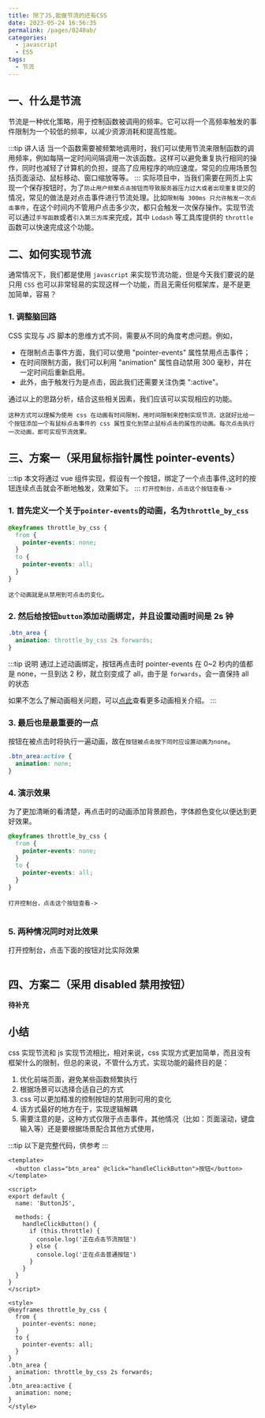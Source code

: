 ```yaml
---
title: 除了JS,能做节流的还有CSS
date: 2023-05-24 16:56:35
permalink: /pages/0240ab/
categories:
  - javascript
  - ES5
tags:
  - 节流
---
```


## 一、什么是节流

节流是一种优化策略，用于控制函数被调用的频率。它可以将一个高频率触发的事件限制为一个较低的频率，以减少资源消耗和提高性能。

:::tip 讲人话
当一个函数需要被频繁地调用时，我们可以使用节流来限制函数的调用频率，例如每隔一定时间间隔调用一次该函数。这样可以避免重复执行相同的操作，同时也减轻了计算机的负担，提高了应用程序的响应速度。常见的应用场景包括页面滚动、鼠标移动、窗口缩放等等。
:::
实际项目中，当我们需要在网页上实现一个保存按钮时，为了`防止用户频繁点击按钮而导致服务器压力过大或者出现重复提交`的情况，常见的做法是对点击事件进行节流处理。比如`限制每 300ms 只允许触发一次点击事件`，在这个时间内不管用户点击多少次，都只会触发一次保存操作。实现节流可以通过`手写函数`或者`引入第三方库`来完成，其中 `Lodash` 等工具库提供的 `throttle` 函数可以快速完成这个功能。

## 二、如何实现节流

通常情况下，我们都是使用 `javascript` 来实现节流功能，但是今天我们要说的是只用 `CSS` 也可以非常轻易的实现这样一个功能，而且无需任何框架库，是不是更加简单，容易？

### 1. 调整脑回路

CSS 实现与 JS 脚本的思维方式不同，需要从不同的角度考虑问题。例如，

- 在限制点击事件方面，我们可以使用 "pointer-events" 属性禁用点击事件；
- 在时间限制方面，我们可以利用 "animation" 属性自动禁用 300 毫秒，并在一定时间后重新启用。
- 此外，由于触发行为是点击，因此我们还需要关注伪类 ":active"。

通过以上的思路分析，结合这些相关因素，我们应该可以实现相应的功能。

`这种方式可以理解为使用 css 在动画有时间限制，用时间限制来控制实现节流，这就好比给一个按钮添加一个有鼠标点击事件的 css 属性变化到禁止鼠标点击的属性的动画。每次点击执行一次动画，即可实现节流效果。`

## 三、方案一（采用鼠标指针属性 pointer-events）

:::tip 本文将通过 vue 组件实现，假设有一个按钮，绑定了一个点击事件,这时的按钮连续点击就会不断地触发，效果如下。
:::
`打开控制台，点击这个按钮查看->`
<ButtonJS text='普通按钮'/>
<img v-lazy="'https://dyzhwork.github.io/images/JS/throttle001.gif'"/>

### 1. 首先定义一个关于`pointer-events`的动画，名为`throttle_by_css`

```css
@keyframes throttle_by_css {
  from {
    pointer-events: none;
  }
  to {
    pointer-events: all;
  }
}
```

`这个动画就是从禁用到可点击的变化。`

### 2. 然后给按钮`button`添加动画绑定，并且设置动画时间是 2s 钟

```css
.btn_area {
  animation: throttle_by_css 2s forwards;
}
```

:::tip 说明
通过上述动画绑定，按钮再点击时 pointer-events 在 0~2 秒内的值都是 none，一旦到达 2 秒，就立刻变成了 all，由于是 `forwards`，会一直保持 all 的状态

如果不怎么了解动画相关问题，可以[点此](https://www.zhangxinxu.com/wordpress/2018/06/css3-animation-steps-step-start-end/)查看更多动画相关介绍。
:::

### 3. 最后也是最重要的一点

按钮在被点击时将执行一遍动画，故在`按钮被点击按下同时应设置动画为none`。

```css
.btn_area:active {
  animation: none;
}
```

### 4. 演示效果

为了更加清晰的看清楚，再点击时的动画添加背景颜色，字体颜色变化以便达到更好效果。

```css
@keyframes throttle_by_css {
  from {
    pointer-events: none;
  }
  to {
    pointer-events: all;
  }
}
```

`打开控制台，点击这个按钮查看->`
<ButtonJS :throttle='true' text='节流按钮'/>

<img v-lazy="'https://dyzhwork.github.io/images/JS/throttle002.gif'"/>

### 5. 两种情况同时对比效果

打开控制台，点击下面的按钮对比实际效果

<ButtonJS text='普通按钮'/>

<ButtonJS :throttle='true' text='节流按钮'/>
<img v-lazy="'https://dyzhwork.github.io/images/JS/throttle003.gif'"/>

## 四、方案二（采用 disabled 禁用按钮）

**待补充**

## 小结

css 实现节流和 js 实现节流相比，相对来说，css 实现方式更加简单，而且没有框架什么的限制，但总的来说，不管什么方式，实现功能的最终目的是：

1. 优化前端页面，避免某些函数频繁执行
2. 根据场景可以选择合适自己的方式
3. css 可以更加精准的控制按钮的禁用到可用的变化
4. 该方式最好的地方在于，实现逻辑解耦
5. 需要注意的是，这种方式仅限于点击事件，其他情况（比如：页面滚动，键盘输入等）还是要根据场景配合其他方式使用，

:::tip 以下是完整代码，供参考
:::

```vue
<template>
  <button class="btn_area" @click="handleClickButton">按钮</button>
</template>

<script>
export default {
  name: 'ButtonJS',

  methods: {
    handleClickButton() {
      if (this.throttle) {
        console.log('正在点击节流按钮')
      } else {
        console.log('正在点击普通按钮')
      }
    }
  }
}
</script>

<style>
@keyframes throttle_by_css {
  from {
    pointer-events: none;
  }
  to {
    pointer-events: all;
  }
}
.btn_area {
  animation: throttle_by_css 2s forwards;
}
.btn_area:active {
  animation: none;
}
</style>
```
